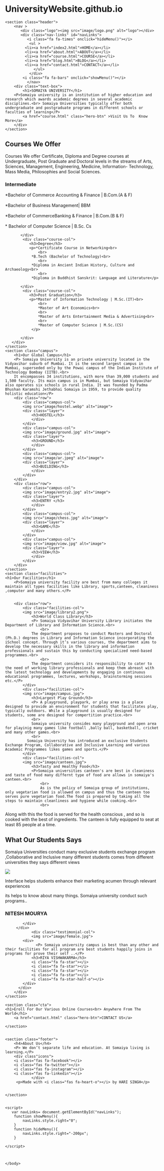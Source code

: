 # UniversityWebsite.github.io
<!DOCTYPE html>
<html>
<head>
    <meta name="viewport" content="width=device-width, initial-scale=1.0">
        <title>SOMAIYA UNIVERSITY WEBSITE</title>
        <link rel="stylesheet" href="style2.css">
 <link rel="preconnect" href="https://fonts.googleapis.com">
<link rel="preconnect" href="https://fonts.gstatic.com" crossorigin>
<link href="https://fonts.googleapis.com/css2?family=Cinzel:wght@800&display=swap" rel="stylesheet">
    <link rel="stylesheet" href="https://cdn.jsdelivr.net/npm/@fortawesome/fontawesome-free@5.15.4/css/fontawesome.min.css">
    </head>
<body>
    
    <section class="header">
        <nav >
           <div class="logo"><img src="image/logo.png" alt="logo"></div>
           <div class="nav-links" id="navLinks">
              <i class="fa fa-times" onclick="hideMenu()"></i>
               <ul >
             <li><a href="index2.html">HOME</a></li>
             <li><a href="about.html">ABOUT</a></li>
             <li><a href="course.html">COURSE</a></li>
             <li><a href="blog.html">BLOG</a></li>
             <li><a href="contact.html">CONTACT</a></li>
                 </ul>
               </div>
            <i class="fa fa-bars" onclick="showMenu()"></i>
              </nav>
        <div class="text-box">
            <h1>SOMAIYA UNIVERSITY</h1>
        <P>Somaiya university is an institution of higher education and research which awards academic degrees in several academic disciplines.<br> Somaiya Universities typically offer both undergraduate and postgraduate programs in different schools or faculties of learning</P>
            <a href="course.html" class="hero-btn" >Visit Us To  Know More</a>
        </div>
    </section>
   <section class="course">
       <h1>Courses We Offer</h1>
       <p>
Courses  We offer Certificate, Diploma and Degree courses at Undergraduate, Post Graduate and Doctoral levels in the streams of Arts, Sciences, Management, Engineering, Medicine, Information- Technology, Mass Media, Philosophies and Social Sciences.</p>
       <div class="row">
           <div class="course-col">
               <h3>Intermediate</h3>
               <p>*Bachelor of Commerce Accounting & Finance | B.Com.(A & F)
                   <br>
                   <br>
                  *Bachelor of Business Management| BBM<br>
                   <br>
                  *Bachelor of CommerceBanking & Finance | B.Com.(B & F)<br>
                   <br>
                 * Bachelor of  Computer Science | B.Sc. Cs 
                  </p>
           
           </div>
            <div class="course-col">
               <h3>Degree</h3>
               <p>*Certificate Course in Networking<br>
                   <br>
                *B.Tech (Bachelor of Technology)<br>
                   <br>
                *Diploma in Ancient Indian History, Culture and Archaeology<br>
                   <br>
                *Diploma in Buddhist Sanskrit: Language and Literature</p>
           
           </div>
            <div class="course-col">
               <h3>Post Graduation</h3>
               <p>*Master of Information Technology | M.Sc.(IT)<br>
                   <br>
                   *Master of Art Economics<br>
                   <br>
                   *Master of Arts Entertainment Media & Advertising<br>
                   <br>
                   *Master of Computer Science | M.Sc.(CS)
                </p>
           
           </div>
       </div> 
    </section>
    <section class="campus">
        <h1>Our Global Campus</h1>
        <P> Somaiya University is an private university located in the Vidyavihar suburb of Mumbai. It is the second largest campus in Mumbai, superseded only by the Powai campus of the Indian Institute of Technology Bombay (IITB).<br>
        It encompasses 34 institutions, with more than 39,000 students and 1,500 faculty. Its main campus is in Mumbai, but Somaiya Vidyavihar also operates six schools in rural India. It was founded by Padma Bhushan Karamshi Jethabhai Somaiya in 1959, to provide quality holistic education</P>
        <div class="row">
            <div class="campus-col">
            <img src="image/hostel.webp" alt="image">
            <div class="layer">
                <h3>HOSTEL</h3>
                </div>
            </div>
            <div class="campus-col">
            <img src="image/ground.jpg" alt="image">
            <div class="layer">
                <h3>GROUND</h3>
                </div>
            </div>
            <div class="campus-col">
            <img src="image/ar.jpeg" alt="image">
            <div class="layer">
                <h3>BUILDING</h3>
                </div>
            </div>
        </div>
        <div class="row">
            <div class="campus-col">
            <img src="image/entry2.jpg" alt="image">
            <div class="layer">
                <h3>ENTRY </h3>
                </div>
            </div>
            <div class="campus-col">
            <img src="image/chess.jpg" alt="image">
            <div class="layer">
                <h3>GAME</h3>
                </div>
            </div>
            <div class="campus-col">
            <img src="image/view.jpg" alt="image">
            <div class="layer">
                <h3>VIEW</h3>
                </div>
            </div>
        </div>
    </section>
    <section class="facilities">
    <h1>Our Facilities</h1>
        <P>Somaiya university facility are best from many colleges it maintain all types facilities like Library, sports,canteen, cleaniness ,computer and many others.</P>
       
        
        <div class="row">
            <div class="facilities-col">
            <img src="image/library2.png">
                <h3>World Class Library</h3>
                <P> Somaiya Vidyavihar University Library initiates the Department of Library and Information Science.<br>
                    <br>
                The department proposes to conduct Masters and Doctoral (Ph.D.) degrees in Library and Information Science incorporating the iSchool concept. Through it’s various courses, the department aims to develop the necessary skills in the library and information professionals and sustain this by conducting specialized need-based programmes.<br>
                    <br>
                The department considers its responsibility to cater to the need of working library professionals and keep them abreast with the latest technology and developments by engaging in continuous educational programmes, lectures, workshops, brainstorming sessions etc.</P>
            </div>
            <div class="facilities-col">
            <img src="image/campus.jpg">
                <h3>Largest Play Ground</h3>
                <P> A playground, playpark, or play area is a place designed to provide an environment for students that facilitates play, typically outdoors. While a playground is usually designed for students, some are designed for compertition practice.<br>
                <br>
                Somaiya university consides many playground and open area for playinig many games like football ,bally ball, basketball, cricket and many other games.<br>
                <br>
              Somaiya University has introduced an exclusive Students Exchange Program, Collaborative and Inclusive Learning and various Academic Programmes likes games and sports.</P>
            </div>
            <div class="facilities-col">
            <img src="image/canteen.jpg">
                <h3>Tasty and Healthy Food</h3>
                <P>Somaiya universities canteen's are best in cleaniness and taste of food many differnt type of food are allows in somaiya's canteen.<br>
                    <br>
                    As is the policy of Somaiya group of institutions, only vegetarian food is allowed on campus and thus the canteen too serves pure vegetarian food.The food is prepared by taking all the steps to maintain cleanliness and hygiene while cooking.<br>
                    <br>
Along with this the food is served for the health conscious , and so is cooked with the best of ingredients.
The canteen is fully equipped to seat at least 85 people at a time.</P>
            </div>
        </div>
    </section>
    <section class="testimonials">
        <h1>What Our Students Says</h1>
         <P> Somaiya Universities conduct many exclusive students exchange program ,Collaborative and Inclusive many different students comes from different universities they says different views</P>
            <div class="row">
        <div class="testimonial-col">
                <img src="image/men.webp">
            <div>
                  <P> Interface helps students enhance their marketing acumen through relevant experiences

its helps to know about many things. Somaiya university conduct such programs..</P>
                <h3>NITESH MOURYA</h3>
                <i class="fa fa-star"></i>
                <i class="fa fa-star"></i>
                <i class="fa fa-star"></i>
                <i class="fa fa-star"></i>
                <i class="fa fa-star-o"></i>

            </div>
         </div>
                <div class="testimonial-col">
                <img src="image/female.jpg">
            <div>
                  <P> Somaiya university campus is best than any other and their facilities for all program are best students happily joins in programs for prove their self ..</P>
                <h3>RIYA VISHWAKARMA</h3>
                <i class="fa fa-star"></i>
                <i class="fa fa-star"></i>
                <i class="fa fa-star"></i>
                <i class="fa fa-star"></i>
                <i class="fa fa-star-half-o"></i>
            </div>
          </div>
        </div>   
    </section>
    
    <section class="cta">
    <h1>Eroll For Our Various Online Courses<br> Anywhere From The World</h1>
        <a href="contact.html" class="hero-btn">CONTACT US</a> 
        
    </section>
    
    
    <section class="footer">
        <h4>About Us</h4>
        <P> We don’t separate life and education. At Somaiya living is learning.</P>
        <div class"icons">
        <i class="fas fa-facebook"></i>
        <i class="fas fa-twitter"></i>
        <i class="fas fa-instagram"></i>
        <i class="fas fa-linkedin"></i>
                </div>
         <p>Made with <i class="fas fa-heart-o"></i> by HARI SINGH</p>      
        
    
    </section>
    
    
    <script>
       var navLinks= document.getElementById("navLinks");
        function showMenu(){
            navLinks.style.right="0";
        }
        function hideMenu(){
            navLinks.style.right="-200px";
        }
        
    </script>
    
    
    
    </body> 
  </html>










